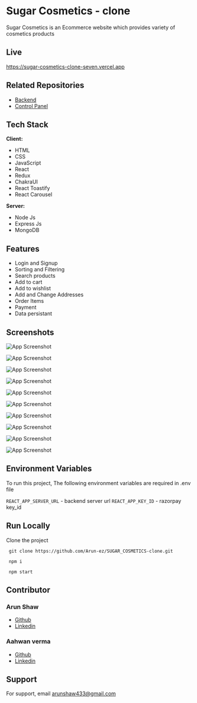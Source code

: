 # Sugar Cosmetics - clone

Sugar Cosmetics is an Ecommerce website which provides variety of cosmetics products

## Live

https://sugar-cosmetics-clone-seven.vercel.app

## Related Repositories

- <a href="https://github.com/Arun-ez/sugar_cosmetics_backend"> Backend </a>
- <a href="https://github.com/Arun-ez/sugar_cosmetics-control_panel"> Control Panel </a>


## Tech Stack

**Client:** 
- HTML
- CSS
- JavaScript
- React
- Redux
- ChakraUI
- React Toastify
- React Carousel

**Server:**
- Node Js
- Express Js
- MongoDB

## Features

- Login and Signup
- Sorting and Filtering
- Search products
- Add to cart
- Add to wishlist
- Add and Change Addresses
- Order Items
- Payment
- Data persistant

## Screenshots

![App Screenshot](https://sugar-cosmetics-clone-seven.vercel.app/thumbs/sugar_1.png)

![App Screenshot](https://sugar-cosmetics-clone-seven.vercel.app/thumbs/sugar_2.png)

![App Screenshot](https://sugar-cosmetics-clone-seven.vercel.app/thumbs/sugar_3.png)

![App Screenshot](https://sugar-cosmetics-clone-seven.vercel.app/thumbs/sugar_4.png)

![App Screenshot](https://sugar-cosmetics-clone-seven.vercel.app/thumbs/sugar_5.png)

![App Screenshot](https://sugar-cosmetics-clone-seven.vercel.app/thumbs/sugar_6.png)

![App Screenshot](https://sugar-cosmetics-clone-seven.vercel.app/thumbs/sugar_7.png)

![App Screenshot](https://sugar-cosmetics-clone-seven.vercel.app/thumbs/sugar_8.png)

![App Screenshot](https://sugar-cosmetics-clone-seven.vercel.app/thumbs/sugar_9.png)

![App Screenshot](https://sugar-cosmetics-clone-seven.vercel.app/thumbs/sugar_10.png)


## Environment Variables

To run this project, The following environment variables are required in .env file

`REACT_APP_SERVER_URL` - backend server url
`REACT_APP_KEY_ID` - razorpay key_id


## Run Locally

Clone the project

```  git clone https://github.com/Arun-ez/SUGAR_COSMETICS-clone.git  ```

```  npm i  ```

```  npm start  ```



## Contributor 

### Arun Shaw
- [Github](https://github.com/Arun-ez)
- [Linkedin](https://www.linkedin.com/in/arun-shaw-60ba64240)

### Aahwan verma
- [Github](https://github.com/Vaahwan)
- [Linkedin](https://www.linkedin.com/in/aahwan-verma-aa3903241/)


## Support

For support, email arunshaw433@gmail.com


